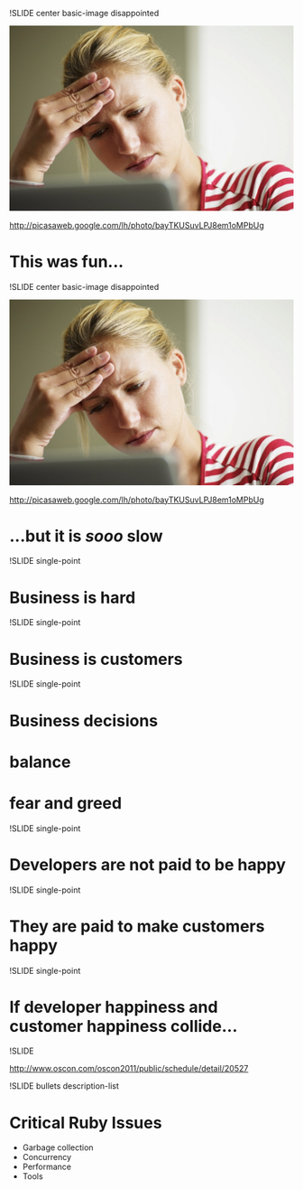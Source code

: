 !SLIDE center basic-image disappointed

![disappointed](disappointed.jpg)

http://picasaweb.google.com/lh/photo/bayTKUSuvLPJ8em1oMPbUg

# This was fun...

!SLIDE center basic-image disappointed

![disappointed](disappointed.jpg)

http://picasaweb.google.com/lh/photo/bayTKUSuvLPJ8em1oMPbUg

# ...but it is _sooo_ slow

!SLIDE single-point

# Business is hard

!SLIDE single-point

# Business is customers

!SLIDE single-point

# Business decisions
# balance
# fear and greed

!SLIDE single-point

# Developers are not paid to be happy

!SLIDE single-point

# They are paid to make customers happy

!SLIDE single-point

# If developer happiness and customer happiness collide...

!SLIDE

http://www.oscon.com/oscon2011/public/schedule/detail/20527

!SLIDE bullets description-list

# Critical Ruby Issues

* Garbage collection
* Concurrency
* Performance
* Tools
